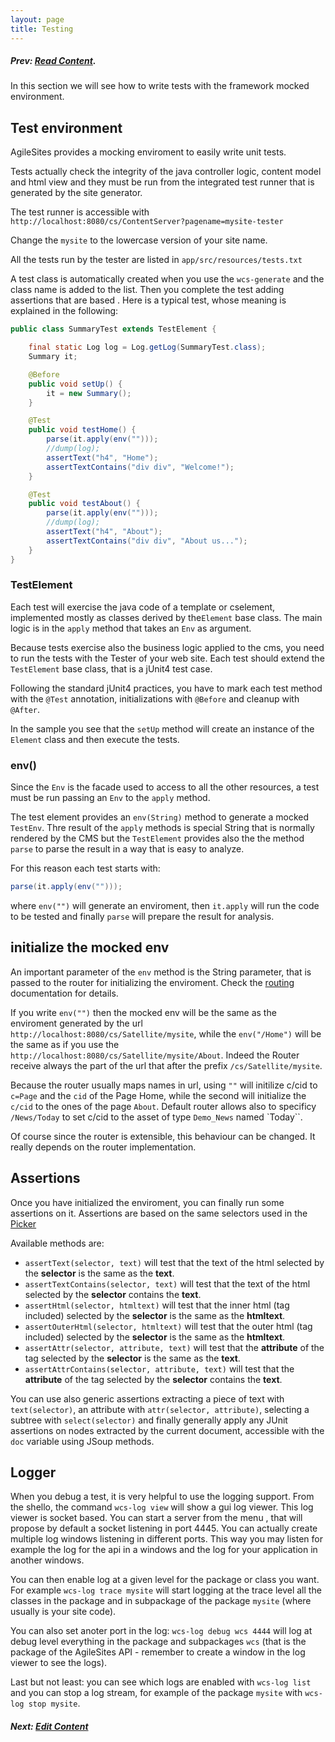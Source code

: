 ```yaml
---
layout: page
title: Testing
---
```


##### Prev:  [Read Content](ReadContent.html).

In this section we will see how to write tests with the framework mocked environment.

## Test environment

AgileSites provides a mocking enviroment to easily write unit tests.

Tests actually check the integrity of the java controller logic, content model and html view and they must be run from the integrated test runner that is generated by the site generator.

The test runner is accessible with `http://localhost:8080/cs/ContentServer?pagename=mysite-tester`

Change the `mysite` to the lowercase version of your site name.

All the tests run by the tester are listed in `app/src/resources/tests.txt`

A test class is automatically created when you use the `wcs-generate` and the class name is added to the list. Then you complete the test adding assertions that are based . Here is a typical test, whose meaning is explained in the following:

```java
public class SummaryTest extends TestElement {

	final static Log log = Log.getLog(SummaryTest.class);
	Summary it;

	@Before
	public void setUp() {
		it = new Summary();
	}

	@Test
	public void testHome() {
		parse(it.apply(env("")));
		//dump(log);
		assertText("h4", "Home");		
		assertTextContains("div div", "Welcome!");
	}

	@Test
	public void testAbout() {
		parse(it.apply(env("")));
		//dump(log);
		assertText("h4", "About");		
		assertTextContains("div div", "About us...");
	}
}
```

###  TestElement 

Each test will exercise the java code of a template or cselement, implemented mostly as classes derived by the`Element` base class. The main logic is in the `apply` method that takes an `Env` as argument.

Because tests exercise also the business logic applied to the cms, you need to run the tests with the Tester of your web site. Each test should extend the `TestElement` base class, that is a jUnit4 test case.

Following the standard jUnit4 practices, you have to mark each test method with the `@Test` annotation, initializations with `@Before` and cleanup with `@After`.

In the sample you see that the `setUp` method will create an instance of the `Element` class and then execute the tests.


### env()

Since the `Env` is the facade used to access to all the other resources, a test must be run passing an `Env` to the `apply` method. 

The test element provides an `env(String)` method to generate a mocked `TestEnv`. Thre result of the `apply` methods is special String that is normally rendered by the CMS but the `TestElement` provides also the the method `parse` to parse the result in a way that is easy to analyze.

For this reason each test starts with:

```java
parse(it.apply(env("")));
```

where `env("")` will generate an enviroment, then `it.apply` will run the code to be tested and finally `parse` will prepare the result for analysis.


## initialize the mocked env

An important parameter of the `env` method is the String parameter, that is passed to the router for initializing the enviroment. Check the [routing](../reference/Routing.html) documentation for details. 

If you write `env("")` then the mocked env will be the same as the enviroment generated by the url `http://localhost:8080/cs/Satellite/mysite`, while the `env("/Home")` will be the same as if you use the `http://localhost:8080/cs/Satellite/mysite/About`. Indeed the Router receive always the part of the url that after the prefix `/cs/Satellite/mysite`.

Because the router usually maps names in url, using `""` will initilize c/cid to `c=Page` and the `cid` of the Page Home, while the second will initialize the `c/cid` to the ones of the page `About`. Default router allows also to specificy `/News/Today` to set c/cid to the asset of type 
`Demo_News` named `Today``. 

Of course since the router is extensible, this behaviour can be changed. It really depends on the router implementation.


## Assertions

Once you have initialized the enviroment, you can finally run some assertions on it. Assertions are based on the same selectors used in the [Picker](../reference/Picker.html)

Available  methods are:

- `assertText(selector, text)` will test that  the text of the html selected by the **selector** is the same as the **text**.
- `assertTextContains(selector, text)` will test that  the text of the html selected by the **selector** contains  the **text**.
- `assertHtml(selector, htmltext)` will test that  the inner html  (tag included) selected by the **selector** is the same as  the **htmltext**.
- `assertOuterHtml(selector, htmltext)` will test that  the outer html  (tag included) selected by the **selector** is the same as  the **htmltext**.
- `assertAttr(selector, attribute, text)` will test that  the **attribute** of the tag  selected by the **selector** is the same as  the **text**.
- `assertAttrContains(selector, attribute, text)` will test that  the **attribute** of the tag  selected by the **selector** contains the **text**.

You can use also generic assertions extracting a piece of text with `text(selector)`, an attribute with `attr(selector, attribute)`, selecting a subtree with `select(selector)` and finally generally apply any JUnit assertions on nodes extracted by the current document, accessible with the `doc` variable using JSoup methods.

## Logger

When you debug a test, it is very helpful to use the logging support. From the shello, the command `wcs-log view` will show a gui log viewer. This log viewer is socket based. You can start a server from the menu , that will propose by default a socket listening in port 4445. You can actually create multiple log windows listening in different ports. This way you may listen for example the log for the api in a windows and the log for your application in another windows.

You can then enable log at a given level for the package or class you want. For example `wcs-log trace mysite` will start logging at the trace level all the classes in the package and in subpackage of the package `mysite` (where usually is your site code).

You can also set anoter port in the log: `wcs-log debug wcs 4444` will log at debug level everything in the package and subpackages `wcs` (that is the package of the AgileSites API - remember to create a window in the log viewer to see the logs).

Last but not least: you can see which logs are enabled with `wcs-log list` and you can stop a log stream, for example of the package `mysite` with `wcs-log stop mysite`.

##### Next:  [Edit Content](EditContent.html)
